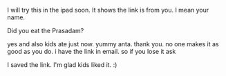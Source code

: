 
I will try this in the ipad soon. It shows the link is from you. I mean your name.

Did you eat the Prasadam?

yes and also kids ate just now. yummy anta. 
thank you. no one makes it as good as you do. 
i have the link in email. so if you lose it ask


I saved the link. I'm glad kids liked it. :)
